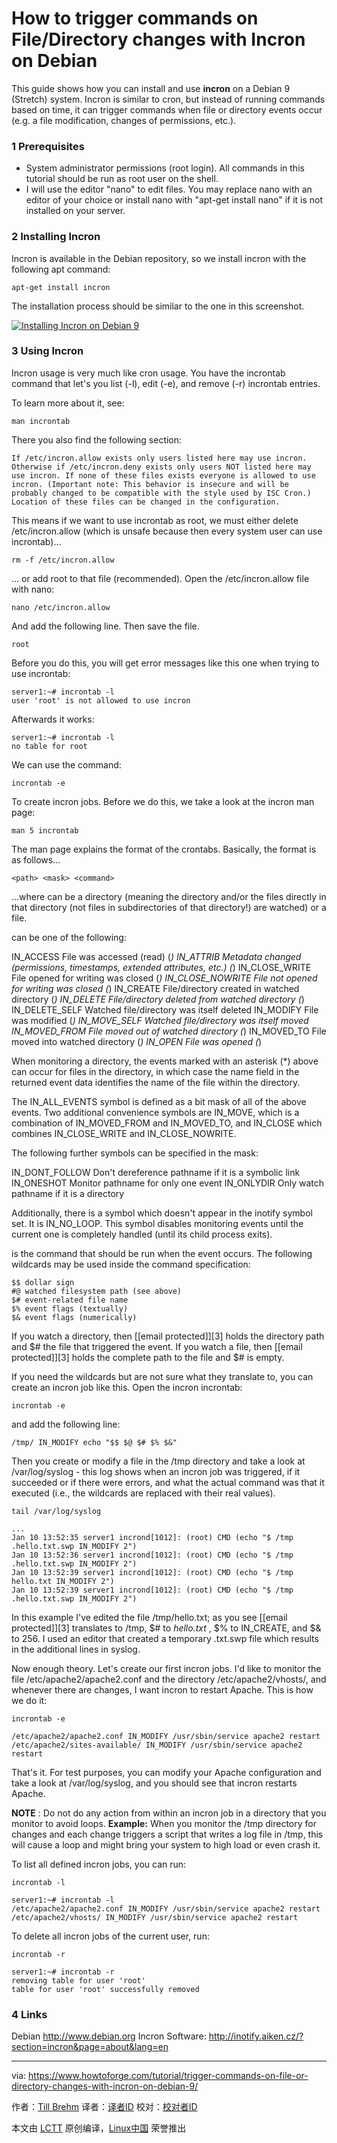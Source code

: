 How to trigger commands on File/Directory changes with Incron on Debian
======

This guide shows how you can install and use **incron** on a Debian 9 (Stretch) system. Incron is similar to cron, but instead of running commands based on time, it can trigger commands when file or directory events occur (e.g. a file modification, changes of permissions, etc.).

### 1 Prerequisites

  * System administrator permissions (root login). All commands in this tutorial should be run as root user on the shell.
  * I will use the editor "nano" to edit files. You may replace nano with an editor of your choice or install nano with "apt-get install nano" if it is not installed on your server.



### 2 Installing Incron

Incron is available in the Debian repository, so we install incron with the following apt command:

```
apt-get install incron
```

The installation process should be similar to the one in this screenshot.

[![Installing Incron on Debian 9][1]][2]

### 3 Using Incron

Incron usage is very much like cron usage. You have the incrontab command that let's you list (-l), edit (-e), and remove (-r) incrontab entries.

To learn more about it, see:

```
man incrontab
```

There you also find the following section:

```
If /etc/incron.allow exists only users listed here may use incron. Otherwise if /etc/incron.deny exists only users NOT listed here may use incron. If none of these files exists everyone is allowed to use incron. (Important note: This behavior is insecure and will be probably changed to be compatible with the style used by ISC Cron.) Location of these files can be changed in the configuration.
```

This means if we want to use incrontab as root, we must either delete /etc/incron.allow (which is unsafe because then every system user can use incrontab)...

```
rm -f /etc/incron.allow
```

... or add root to that file (recommended). Open the /etc/incron.allow file with nano:

```
nano /etc/incron.allow
```

And add the following line. Then save the file.
```
root
```

Before you do this, you will get error messages like this one when trying to use incrontab:

```
server1:~# incrontab -l
user 'root' is not allowed to use incron
```



Afterwards it works:

```
server1:~# incrontab -l
no table for root
```



We can use the command:

```
incrontab -e
```

To create incron jobs. Before we do this, we take a look at the incron man page:

```
man 5 incrontab
```

The man page explains the format of the crontabs. Basically, the format is as follows...

```
<path> <mask> <command>
```

...where <path> can be a directory (meaning the directory and/or the files directly in that directory (not files in subdirectories of that directory!) are watched) or a file.

<mask> can be one of the following:

IN_ACCESS File was accessed (read) (*)
IN_ATTRIB Metadata changed (permissions, timestamps, extended attributes, etc.) (*)
IN_CLOSE_WRITE File opened for writing was closed (*)
IN_CLOSE_NOWRITE File not opened for writing was closed (*)
IN_CREATE File/directory created in watched directory (*)
IN_DELETE File/directory deleted from watched directory (*)
IN_DELETE_SELF Watched file/directory was itself deleted
IN_MODIFY File was modified (*)
IN_MOVE_SELF Watched file/directory was itself moved
IN_MOVED_FROM File moved out of watched directory (*)
IN_MOVED_TO File moved into watched directory (*)
IN_OPEN File was opened (*)

When monitoring a directory, the events marked with an asterisk (*) above can occur for files in the directory, in which case the name field in the
returned event data identifies the name of the file within the directory.

The IN_ALL_EVENTS symbol is defined as a bit mask of all of the above events. Two additional convenience symbols are IN_MOVE, which is a combination of IN_MOVED_FROM and IN_MOVED_TO, and IN_CLOSE which combines IN_CLOSE_WRITE and IN_CLOSE_NOWRITE.

The following further symbols can be specified in the mask:

IN_DONT_FOLLOW Don't dereference pathname if it is a symbolic link
IN_ONESHOT Monitor pathname for only one event
IN_ONLYDIR Only watch pathname if it is a directory

Additionally, there is a symbol which doesn't appear in the inotify symbol set. It is IN_NO_LOOP. This symbol disables monitoring events until the current one is completely handled (until its child process exits).

<command> is the command that should be run when the event occurs. The following wildcards may be used inside the command specification:

```
$$ dollar sign
#@ watched filesystem path (see above)
$# event-related file name
$% event flags (textually)
$& event flags (numerically)
```

If you watch a directory, then [[email protected]][3] holds the directory path and $# the file that triggered the event. If you watch a file, then [[email protected]][3] holds the complete path to the file and $# is empty.

If you need the wildcards but are not sure what they translate to, you can create an incron job like this. Open the incron incrontab:

```
incrontab -e
```

and add the following line:

```
/tmp/ IN_MODIFY echo "$$ $@ $# $% $&"
```

Then you create or modify a file in the /tmp directory and take a look at /var/log/syslog - this log shows when an incron job was triggered, if it succeeded or if there were errors, and what the actual command was that it executed (i.e., the wildcards are replaced with their real values).

```
tail /var/log/syslog
```

```
...
Jan 10 13:52:35 server1 incrond[1012]: (root) CMD (echo "$ /tmp .hello.txt.swp IN_MODIFY 2")
Jan 10 13:52:36 server1 incrond[1012]: (root) CMD (echo "$ /tmp .hello.txt.swp IN_MODIFY 2")
Jan 10 13:52:39 server1 incrond[1012]: (root) CMD (echo "$ /tmp hello.txt IN_MODIFY 2")
Jan 10 13:52:39 server1 incrond[1012]: (root) CMD (echo "$ /tmp .hello.txt.swp IN_MODIFY 2")
```

In this example I've edited the file /tmp/hello.txt; as you see [[email protected]][3] translates to /tmp, $# to _hello.txt_ , $% to IN_CREATE, and $& to 256. I used an editor that created a temporary .txt.swp file which results in the additional lines in syslog.

Now enough theory. Let's create our first incron jobs. I'd like to monitor the file /etc/apache2/apache2.conf and the directory /etc/apache2/vhosts/, and whenever there are changes, I want incron to restart Apache. This is how we do it:

```
incrontab -e
```
```
/etc/apache2/apache2.conf IN_MODIFY /usr/sbin/service apache2 restart
/etc/apache2/sites-available/ IN_MODIFY /usr/sbin/service apache2 restart
```

That's it. For test purposes, you can modify your Apache configuration and take a look at /var/log/syslog, and you should see that incron restarts Apache.

**NOTE** : Do not do any action from within an incron job in a directory that you monitor to avoid loops. **Example:** When you monitor the /tmp directory for changes and each change triggers a script that writes a log file in /tmp, this will cause a loop and might bring your system to high load or even crash it.

To list all defined incron jobs, you can run:

```
incrontab -l
```

```
server1:~# incrontab -l
/etc/apache2/apache2.conf IN_MODIFY /usr/sbin/service apache2 restart
/etc/apache2/vhosts/ IN_MODIFY /usr/sbin/service apache2 restart
```



To delete all incron jobs of the current user, run:

```
incrontab -r
```

```
server1:~# incrontab -r
removing table for user 'root'
table for user 'root' successfully removed
```

### 4 Links

Debian http://www.debian.org
Incron Software: http://inotify.aiken.cz/?section=incron&page=about&lang=en




--------------------------------------------------------------------------------

via: https://www.howtoforge.com/tutorial/trigger-commands-on-file-or-directory-changes-with-incron-on-debian-9/

作者：[Till Brehm][a]
译者：[译者ID](https://github.com/译者ID)
校对：[校对者ID](https://github.com/校对者ID)

本文由 [LCTT](https://github.com/LCTT/TranslateProject) 原创编译，[Linux中国](https://linux.cn/) 荣誉推出

[a]:https://www.howtoforge.com
[1]:https://www.howtoforge.com/images/trigger-commands-on-file-or-directory-changes-with-incron-on-debian-8/incron-debian-9.png
[2]:https://www.howtoforge.com/images/trigger-commands-on-file-or-directory-changes-with-incron-on-debian-8/big/incron-debian-9.png
